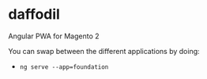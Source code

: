 # daffodil
Angular PWA for Magento 2

You can swap between the different applications by doing:

* `ng serve --app=foundation`